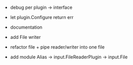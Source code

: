 - debug per plugin -> interface
- let plugin.Configure return err

- documentation

- add File writer
- refactor file + pipe reader/writer into one file

- add module Alias -> input.FileReaderPlugin -> input.File

